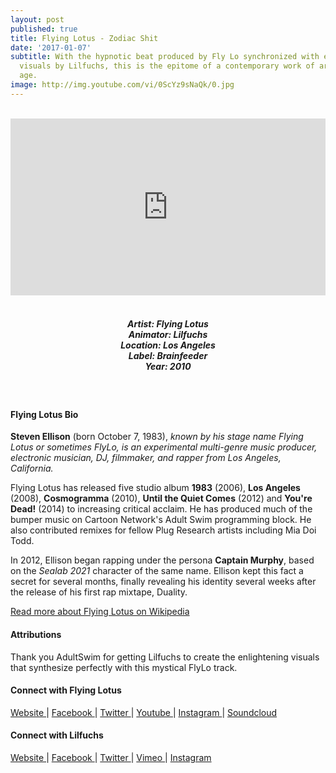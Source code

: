 ```yaml
---
layout: post
published: true
title: Flying Lotus - Zodiac Shit
date: '2017-01-07'
subtitle: With the hypnotic beat produced by Fly Lo synchronized with enlightening
  visuals by Lilfuchs, this is the epitome of a contemporary work of art in the digital
  age.
image: http://img.youtube.com/vi/0ScYz9sNaQk/0.jpg
---
```

<style>.embed-container { position: relative; padding-bottom: 56.25%; height: 0; overflow: hidden; max-width: 100%; } .embed-container iframe, .embed-container object, .embed-container embed { position: absolute; top: 0; left: 0; width: 100%; height: 100%; }</style><br />
<div class="embed-container">
<iframe allowfullscreen="" frameborder="0" height="315" src="https://www.youtube.com/embed/0ScYz9sNaQk?rel=0&am;showinfo=0" width="560"></iframe></div>
<br>
<h5 style="text-align: center;">
Artist: Flying Lotus <br>
Animator: Lilfuchs <br>
Location: Los Angeles <br>
Label: Brainfeeder <br>
Year: 2010
</h5>
<br>



#### Flying Lotus Bio

**Steven Ellison** (born October 7, 1983), *known by his stage name Flying Lotus or sometimes FlyLo, is an experimental multi-genre music producer, electronic musician, DJ, filmmaker, and rapper from Los Angeles, California.*

Flying Lotus has released five studio album **1983** (2006), **Los Angeles** (2008), **Cosmogramma** (2010), **Until the Quiet Comes** (2012) and **You're Dead!** (2014) to increasing critical acclaim. He has produced much of the bumper music on Cartoon Network's Adult Swim programming block. He also contributed remixes for fellow Plug Research artists including Mia Doi Todd.

In 2012, Ellison began rapping under the persona **Captain Murphy**, based on the *Sealab 2021* character of the same name. Ellison kept this fact a secret for several months, finally revealing his identity several weeks after the release of his first rap mixtape, Duality.

[Read more about Flying Lotus on Wikipedia](https://en.wikipedia.org/wiki/Flying_Lotus)

#### Attributions

Thank you AdultSwim for getting Lilfuchs to create the enlightening visuals that synthesize perfectly with this mystical FlyLo track.  

#### Connect with Flying Lotus

<a class="fa fa-globe" href="http://www.flying-lotus.com/" target="_blank"> Website </a> |
<a class="fa fa-facebook" href="https://www.facebook.com/flyinglotus/" target="_blank"> Facebook </a> |
<a class="fa fa-twitter" href="https://twitter.com/flyinglotus" target="_blank"> Twitter </a> |
<a class="fa fa-youtube" href="https://www.youtube.com/channel/UCj3NRzD4qFJ-zN2iPeF_fMg" target="_blank"> Youtube </a> |
<a class="fa fa-instagram" href="https://www.instagram.com/flyinglotus/" target="_blank"> Instagram </a> |
<a class="fa fa-soundcloud" href="https://soundcloud.com/flyinglotus" target="_blank"> Soundcloud </a> 


#### Connect with Lilfuchs

<a class="fa fa-globe" href="http://lilfuchs.com/" target="_blank"> Website </a> |
<a class="fa fa-facebook" href="https://www.facebook.com/lilfuchsXO/" target="_blank"> Facebook </a> |
<a class="fa fa-twitter" href="https://twitter.com/lilfuchs_fuchs" target="_blank"> Twitter </a> |
<a class="fa fa-vimeo" href="https://vimeo.com/user3398212" target="_blank"> Vimeo </a> |
<a class="fa fa-instagram" href="https://www.instagram.com/lilfuchs/" target="_blank"> Instagram </a>
